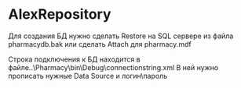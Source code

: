 # AlexRepository
Для создания БД нужно сделать Restore на SQL сервере из файла pharmacydb.bak или сделать Attach для pharmacy.mdf

Строка подключения к БД находится в файле..\Pharmacy\bin\Debug\connectionstring.xml
В ней нужно прописать нужные Data Source и логин\пароль
